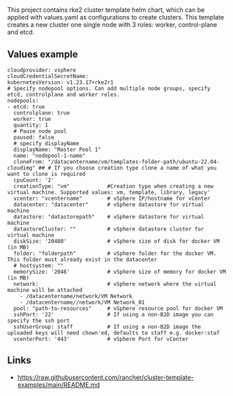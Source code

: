 # 

This project contains rke2 cluster template helm chart, which can be applied with values.yaml as configurations to create clusters.
This template creates a new cluster one single node with 3 roles: worker, control-plane and etcd.

## Values example
```
cloudprovider: vsphere
cloudCredentialSecretName:
kubernetesVersion: v1.23.17+rke2r1
# Specify nodepool options. Can add multiple node groups, specify etcd, controlplane and worker roles.
nodepools:
- etcd: true
  controlplane: true
  worker: true
  quantity: 1
  # Pause node pool
  paused: false
  # specify displayName
  displayName: "Master Pool 1"
  name: "nodepool-1-name"
  cloneFrom: "/datacentername/vm/templates-folder-path/ubuntu-22.04-cloudimg" ## # If you choose creation type clone a name of what you want to clone is required
  cpuCount: '2'
  creationType: "vm"            #Creation type when creating a new virtual machine. Supported values: vm, template, library, legacy'
  vcenter: "vcentername"        # vSphere IP/hostname for vCenter
  datacenter: "datacenter"      # vSphere datastore for virtual machine
  datastore: "datastorepath"    # vSphere datastore for virtual machine
  datastoreCluster: ""          # vSphere datastore cluster for virtual machine
  diskSize: '20480'             # vSphere size of disk for docker VM (in MB)
  folder: "folderpath"          # vSphere folder for the docker VM. This folder must already exist in the datacenter
  # hostsystem: ""
  memorySize: '2048'            # vSphere size of memory for docker VM (in MB)
  network:                      # vSphere network where the virtual machine will be attached
    - /datacentername/network/VM Network
    - /datacentername//network/VM Network_01
  pool: "path-to-resources"     # vSphere resource pool for docker VM
  sshPort: '22'                 # If using a non-B2D image you can specify the ssh port
  sshUserGroup: staff           # If using a non-B2D image the uploaded keys will need chown'ed, defaults to staff e.g. docker:staf
  vcenterPort: '443'            # vSphere Port for vCenter
```
## Links
- https://raw.githubusercontent.com/rancher/cluster-template-examples/main/README.md
